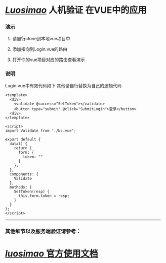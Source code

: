 # [*Luosimao*](https://luosimao.com/service/captcha "Luosimao") 人机验证 在VUE中的应用

### 演示
1. 请自行clone到本地vue项目中

2. 添加指向到Login.vue的路由

3. 打开你的vue项目对应的路由查看演示

### 说明
Login.vue中有效代码如下  其他请自行替换为自己的逻辑代码

```vue
<template>
  <div>
    <validate @success="SetToken"></validate>
    <button type="submit" @click="SubmitLogin">登录</button>
  <div>
</template>

<script>
import Validate from "./Nc.vue";

export default {
  data() {
    return {
      form: {
        token: ""
      }
    };
  },
  components: {
    Validate
  },
  methods: {
    SetToken(resp) {
      this.form.token = resp;
    }
  }
};
</script>
```

------------

### 其他细节以及服务端验证请参考：

# [*luosimao* 官方使用文档](https://luosimao.com/docs/api/56 "luosimao官方使用文档")
